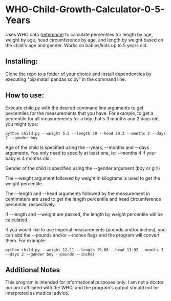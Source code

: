 # WHO-Child-Growth-Calculator-0-5-Years
Uses WHO data ([reference](https://www.cdc.gov/growthcharts/who-data-files.htm](https://www.who.int/tools/child-growth-standards/standards/head-circumference-for-age))) to calculate percentiles for length by age, weight by age, head circumference by age, and length by weight based on the child's age and gender. Works on babies/kids up to 5 years old.

## Installing:
Clone the repo to a folder of your choice and install dependencies by executing "pip install pandas scipy" in the command line.

## How to use:
Execute child.py with the desired command line arguments to get percentiles for the measurements that you have. For example, to get a percentile for all measurements for a boy that's 3 months and 2 days old, you might type:
    
    python child.py --weight 5.5 --length 50 --head 30.3 --months 3 --days 2 --gender boy

Age of the child is specified using the --years, --months and --days arguments. You only need to specify at least one, ie: --months 4 if your baby is 4 months old.

Gender of the child is specified using the --gender argument (boy or girl)

The --weight argument followed by weight in kilograms is used to get the weight percentile.

The --length and --head arguments followed by the measurement in centimeters are used to get the length percentile and head circumference percentile, respectively.

If --length and --weight are passed, the length by weight percentile will be calculated.

If you would like to use Imperial measurements (pounds and/or inches), you can add the --pounds and/or --inches flags and the program will convert them. For example:

    python child.py --weight 12.11 --length 19.68 --head 11.92 --months 3 --days 2 --gender boy --pounds --inches

## Additional Notes
This program is intended for informational purposes only. I am not a doctor nor am I affiliated with the WHO, and the program's output should not be interpreted as medical advice.
